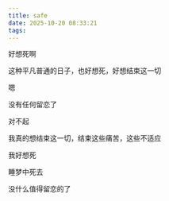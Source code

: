 ```yaml
---
title: safe
date: 2025-10-20 08:33:21
tags:
---
```


好想死啊

这种平凡普通的日子，也好想死，好想结束这一切

嗯

没有任何留恋了

对不起

我真的想结束这一切，结束这些痛苦，这些不适应

我好想死

睡梦中死去

没什么值得留恋的了